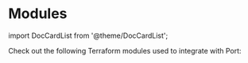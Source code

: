 # Modules

import DocCardList from '@theme/DocCardList';

Check out the following Terraform modules used to integrate with Port:

<DocCardList />
